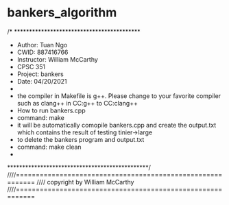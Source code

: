 # bankers_algorithm
/* ******************************************
* Author: Tuan Ngo
* CWID: 887416766
* Instructor: William McCarthy
* CPSC 351
* Project: bankers
* Date: 04/20/2021
*
* the compiler in Makefile is g++. Please change to your favorite compiler such as clang++ in CC:g++ to CC:clang++
* How to run bankers.cpp
* command: make
* it will be automatically comopile bankers.cpp and create the output.txt which contains the result of testing tinier->large
* to delete the bankers program and output.txt
* command: make clean
* 
***********************************************/
////===========================================================
//// copyright by William McCarthy
////===========================================================
